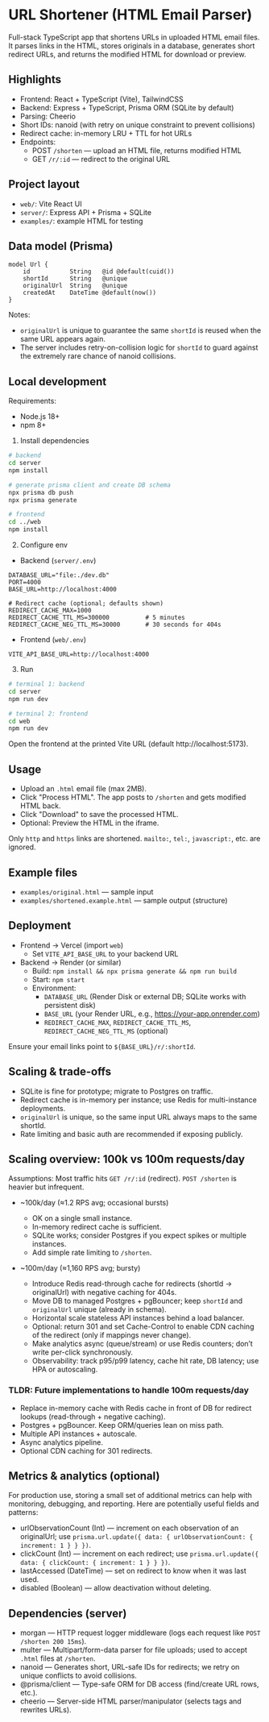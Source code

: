 # URL Shortener (HTML Email Parser)

Full-stack TypeScript app that shortens URLs in uploaded HTML email files. It parses links in the HTML, stores originals in a database, generates short redirect URLs, and returns the modified HTML for download or preview.

## Highlights
- Frontend: React + TypeScript (Vite), TailwindCSS
- Backend: Express + TypeScript, Prisma ORM (SQLite by default)
- Parsing: Cheerio
- Short IDs: nanoid (with retry on unique constraint to prevent collisions)
- Redirect cache: in-memory LRU + TTL for hot URLs
- Endpoints:
	- POST `/shorten` — upload an HTML file, returns modified HTML
	- GET `/r/:id` — redirect to the original URL

## Project layout
- `web/`: Vite React UI
- `server/`: Express API + Prisma + SQLite
- `examples/`: example HTML for testing

## Data model (Prisma)

```
model Url {
	id           String   @id @default(cuid())
	shortId      String   @unique
	originalUrl  String   @unique
	createdAt    DateTime @default(now())
}
```

Notes:
- `originalUrl` is unique to guarantee the same `shortId` is reused when the same URL appears again.
- The server includes retry-on-collision logic for `shortId` to guard against the extremely rare chance of nanoid collisions.

## Local development

Requirements:
- Node.js 18+
- npm 8+

1) Install dependencies

```bash
# backend
cd server
npm install

# generate prisma client and create DB schema
npx prisma db push
npx prisma generate

# frontend
cd ../web
npm install
```

2) Configure env

- Backend (`server/.env`)
```
DATABASE_URL="file:./dev.db"
PORT=4000
BASE_URL=http://localhost:4000

# Redirect cache (optional; defaults shown)
REDIRECT_CACHE_MAX=1000
REDIRECT_CACHE_TTL_MS=300000          # 5 minutes
REDIRECT_CACHE_NEG_TTL_MS=30000       # 30 seconds for 404s
```

- Frontend (`web/.env`)
```
VITE_API_BASE_URL=http://localhost:4000
```

3) Run

```bash
# terminal 1: backend
cd server
npm run dev

# terminal 2: frontend
cd web
npm run dev
```

Open the frontend at the printed Vite URL (default http://localhost:5173).

## Usage
- Upload an `.html` email file (max 2MB).
- Click "Process HTML". The app posts to `/shorten` and gets modified HTML back.
- Click "Download" to save the processed HTML.
- Optional: Preview the HTML in the iframe.

Only `http` and `https` links are shortened. `mailto:`, `tel:`, `javascript:`, etc. are ignored.

## Example files
- `examples/original.html` — sample input
- `examples/shortened.example.html` — sample output (structure)

## Deployment
- Frontend → Vercel (import `web`)
	- Set `VITE_API_BASE_URL` to your backend URL
- Backend → Render (or similar)
	- Build: `npm install && npx prisma generate && npm run build`
	- Start: `npm start`
	- Environment:
		- `DATABASE_URL` (Render Disk or external DB; SQLite works with persistent disk)
		- `BASE_URL` (your Render URL, e.g., https://your-app.onrender.com)
		- `REDIRECT_CACHE_MAX`, `REDIRECT_CACHE_TTL_MS`, `REDIRECT_CACHE_NEG_TTL_MS` (optional)

Ensure your email links point to `${BASE_URL}/r/:shortId`.

## Scaling & trade-offs
- SQLite is fine for prototype; migrate to Postgres on traffic.
- Redirect cache is in-memory per instance; use Redis for multi-instance deployments.
- `originalUrl` is unique, so the same input URL always maps to the same shortId.
- Rate limiting and basic auth are recommended if exposing publicly.

## Scaling overview: 100k vs 100m requests/day
Assumptions: Most traffic hits `GET /r/:id` (redirect). `POST /shorten` is heavier but infrequent.

- ~100k/day (≈1.2 RPS avg; occasional bursts)
	- OK on a single small instance.
	- In-memory redirect cache is sufficient.
	- SQLite works; consider Postgres if you expect spikes or multiple instances.
	- Add simple rate limiting to `/shorten`.

- ~100m/day (≈1,160 RPS avg; bursty)
	- Introduce Redis read-through cache for redirects (shortId → originalUrl) with negative caching for 404s.
	- Move DB to managed Postgres + pgBouncer; keep `shortId` and `originalUrl` unique (already in schema).
	- Horizontal scale stateless API instances behind a load balancer.
	- Optional: return 301 and set Cache-Control to enable CDN caching of the redirect (only if mappings never change).
	- Make analytics async (queue/stream) or use Redis counters; don’t write per-click synchronously.
	- Observability: track p95/p99 latency, cache hit rate, DB latency; use HPA or autoscaling.

### TLDR: Future implementations to handle 100m requests/day
- Replace in-memory cache with Redis cache in front of DB for redirect lookups (read-through + negative caching).
- Postgres + pgBouncer. Keep ORM/queries lean on miss path.
- Multiple API instances + autoscale.
- Async analytics pipeline.
- Optional CDN caching for 301 redirects.

## Metrics & analytics (optional)
For production use, storing a small set of additional metrics can help with monitoring, debugging, and reporting. Here are potentially useful fields and patterns:

- urlObservationCount (Int) — increment on each observation of an originalUrl; use `prisma.url.update({ data: { urlObservationCount: { increment: 1 } } })`.
- clickCount (Int) — increment on each redirect; use `prisma.url.update({ data: { clickCount: { increment: 1 } } })`.
- lastAccessed (DateTime) — set on redirect to know when it was last used.
- disabled (Boolean) — allow deactivation without deleting.

## Dependencies (server)
- morgan — HTTP request logger middleware (logs each request like `POST /shorten 200 15ms`).
- multer — Multipart/form-data parser for file uploads; used to accept `.html` files at `/shorten`.
- nanoid — Generates short, URL-safe IDs for redirects; we retry on unique conflicts to avoid collisions.
- @prisma/client — Type-safe ORM for DB access (find/create URL rows, etc.).
- cheerio — Server-side HTML parser/manipulator (selects tags and rewrites URLs).